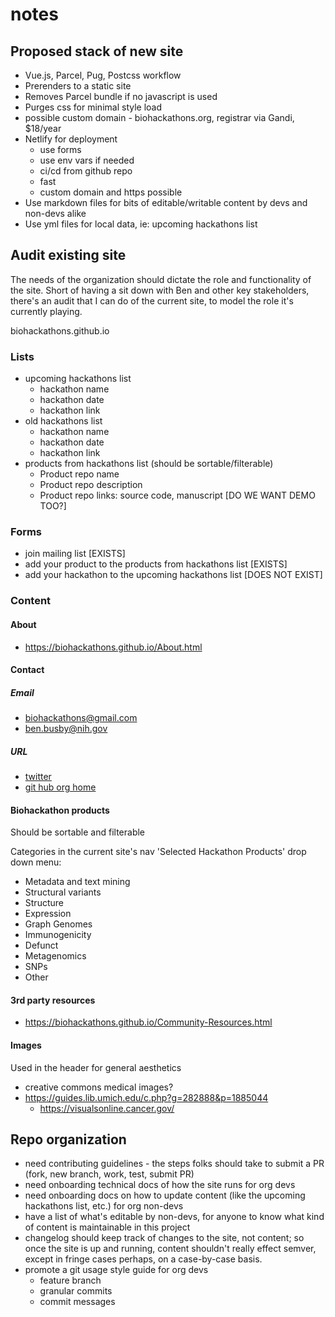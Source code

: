 # notes

## Proposed stack of new site

- Vue.js, Parcel, Pug, Postcss workflow
- Prerenders to a static site
- Removes Parcel bundle if no javascript is used
- Purges css for minimal style load
- possible custom domain - biohackathons.org, registrar via Gandi, \$18/year
- Netlify for deployment
  - use forms
  - use env vars if needed
  - ci/cd from github repo
  - fast
  - custom domain and https possible
- Use markdown files for bits of editable/writable content by devs and non-devs alike
- Use yml files for local data, ie: upcoming hackathons list

## Audit existing site

The needs of the organization should dictate the role and functionality of the site. Short of having a sit down with Ben and other key stakeholders, there's an audit that I can do of the current site, to model the role it's currently playing.

biohackathons.github.io

### Lists

- upcoming hackathons list
  - hackathon name
  - hackathon date
  - hackathon link
- old hackathons list
  - hackathon name
  - hackathon date
  - hackathon link
- products from hackathons list (should be sortable/filterable)
  - Product repo name
  - Product repo description
  - Product repo links: source code, manuscript [DO WE WANT DEMO TOO?]

### Forms

- join mailing list [EXISTS]
- add your product to the products from hackathons list [EXISTS]
- add your hackathon to the upcoming hackathons list [DOES NOT EXIST]

### Content

#### About

- https://biohackathons.github.io/About.html

#### Contact

##### Email

- [biohackathons@gmail.com](mailto:biohackathons@gmail.com)
- [ben.busby@nih.gov](mailto:ben.busby@nih.gov)

##### URL

- [twitter](@dcgenomics)
- [git hub org home](https://github.com/biohackathons)

#### Biohackathon products

Should be sortable and filterable

Categories in the current site's nav 'Selected Hackathon Products' drop down menu:

- Metadata and text mining
- Structural variants
- Structure
- Expression
- Graph Genomes
- Immunogenicity
- Defunct
- Metagenomics
- SNPs
- Other

#### 3rd party resources

- https://biohackathons.github.io/Community-Resources.html

#### Images

Used in the header for general aesthetics

- creative commons medical images?
- https://guides.lib.umich.edu/c.php?g=282888&p=1885044
  - https://visualsonline.cancer.gov/

## Repo organization

- need contributing guidelines - the steps folks should take to submit a PR (fork, new branch, work, test, submit PR)
- need onboarding technical docs of how the site runs for org devs
- need onboarding docs on how to update content (like the upcoming hackathons list, etc.) for org non-devs
- have a list of what's editable by non-devs, for anyone to know what kind of content is maintainable in this project
- changelog should keep track of changes to the site, not content; so once the site is up and running, content shouldn't really effect semver, except in fringe cases perhaps, on a case-by-case basis.
- promote a git usage style guide for org devs
  - feature branch
  - granular commits
  - commit messages
